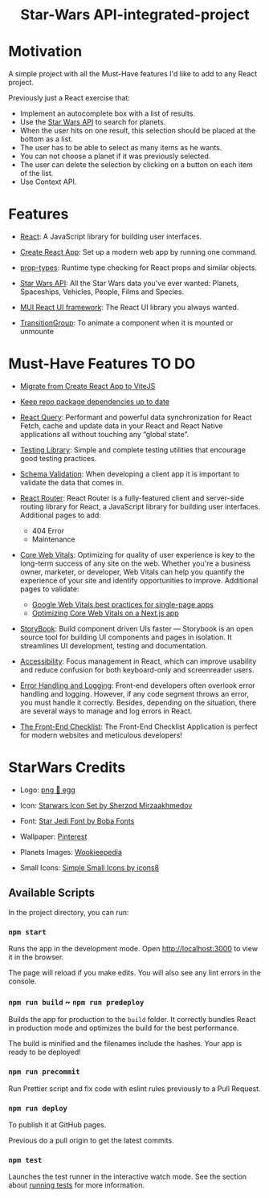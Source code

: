 <h1 align="center">
  Star-Wars API-integrated-project
</h1>

# Motivation

A simple project with all the Must-Have features I'd like to add to any React project.

Previously just a React exercise that:

- Implement an autocomplete box with a list of results.
- Use the [Star Wars API](https://swapi.dev/) to search for planets.
- When the user hits on one result, this selection should be placed at the bottom as a list.
- The user has to be able to select as many items as he wants.
- You can not choose a planet if it was previously selected.
- The user can delete the selection by clicking on a button on each item of the list.
- Use Context API.

# Features

- [React](https://reactjs.org/): A JavaScript library for building user interfaces.

- [Create React App](https://github.com/facebook/create-react-app): Set up a modern web app by running one command.

- [prop-types](https://www.npmjs.com/package/prop-types): Runtime type checking for React props and similar objects.

- [Star Wars API](https://swapi.dev/): All the Star Wars data you've ever wanted: Planets, Spaceships, Vehicles, People,
  Films and Species.

- [MUI React UI framework](https://mui.com/): The React UI library you always wanted.

- [TransitionGroup](https://mui.com/components/transitions/#transitiongroup): To animate a component when it is
  mounted or unmounte

# Must-Have Features TO DO

- [Migrate from Create React App to ViteJS](https://fullstackcode.dev/2022/02/02/migrating-create-react-app-application-to-vite/)

- [Keep repo package dependencies up to date](https://dev.to/daniloab/using-github-actions-to-improve-your-developer-experience-29n7)

- [React Query](https://react-query.tanstack.com/): Performant and powerful data synchronization for React Fetch, cache
  and update data in your React and React Native applications all without touching any “global state”.

- [Testing Library](https://testing-library.com/): Simple and complete testing utilities that encourage good testing
  practices.

- [Schema Validation](https://engineering.udacity.com/why-you-should-be-doing-schema-validation-in-react-projects-ce3c4b1df02f):
  When developing a client app it is important to validate the data that comes in.

- [React Router](https://reactrouter.com/): React Router is a fully-featured client and server-side routing library for
  React, a JavaScript library for building user interfaces.
  Additional pages to add:

  - 404 Error
  - Maintenance

- [Core Web Vitals](https://web.dev/vitals/): Optimizing for quality of user experience is key to the long-term success
  of any site on the web. Whether you're a business owner, marketer, or developer, Web Vitals can help you quantify the
  experience of your site and identify opportunities to improve.
  Additional pages to validate:

  - [Google Web Vitals best practices for single-page apps](https://blog.logrocket.com/google-web-vitals-single-page-apps/)
  - [Optimizing Core Web Vitals on a Next.js app](https://www.patterns.dev/posts/nextjs-casestudy/)

- [StoryBook](https://storybook.js.org/): Build component driven UIs faster — Storybook is an open source tool for
  building UI components and pages in isolation. It streamlines UI development, testing and documentation.

- [Accessibility](https://developer.mozilla.org/en-US/docs/Learn/Tools_and_testing/Client-side_JavaScript_frameworks/React_accessibility):
  Focus management in React, which can improve usability and reduce confusion for both keyboard-only and screenreader
  users.

- [Error Handling and Logging](https://blog.bitsrc.io/react-error-handling-and-logging-best-practices-4444c57cd666):
  Front-end developers often overlook error handling and logging. However, if any code segment throws an error, you must
  handle it correctly. Besides, depending on the situation, there are several ways to manage and log errors in React.

- [The Front-End Checklist](https://frontendchecklist.io/):
  The Front-End Checklist Application is perfect for modern websites and meticulous developers!

# StarWars Credits

- Logo: [png :egg: egg](https://www.pngegg.com/es/png-evbry)

- Icon: [Starwars Icon Set by Sherzod Mirzaakhmedov](https://dribbble.com/shots/3907212-Starwars-Icon-Set)

- Font: [Star Jedi Font by Boba Fonts](https://www.fontspace.com/star-jedi-font-f9641)

- Wallpaper: [Pinterest](https://co.pinterest.com/pin/116249234110084856/)

- Planets Images: [Wookieepedia](https://starwars.fandom.com/)

- Small Icons: [Simple Small Icons by icons8](https://icons8.com/icons/small)

## Available Scripts

In the project directory, you can run:

### `npm start`

Runs the app in the development mode. Open [http://localhost:3000](http://localhost:3000) to view it in the browser.

The page will reload if you make edits. You will also see any lint errors in the console.

### `npm run build` ~ `npm run predeploy`

Builds the app for production to the `build` folder. It correctly bundles React in production mode and optimizes the
build for the best performance.

The build is minified and the filenames include the hashes. Your app is ready to be deployed!

### `npm run precommit`

Run Prettier script and fix code with eslint rules previously to a Pull Request.

### `npm run deploy`
 
To  publish it at GitHub pages. 

Previous do a pull origin to get the latest commits.

### `npm test`

Launches the test runner in the interactive watch mode. See the section about
[running tests](https://facebook.github.io/create-react-app/docs/running-tests) for more information.
